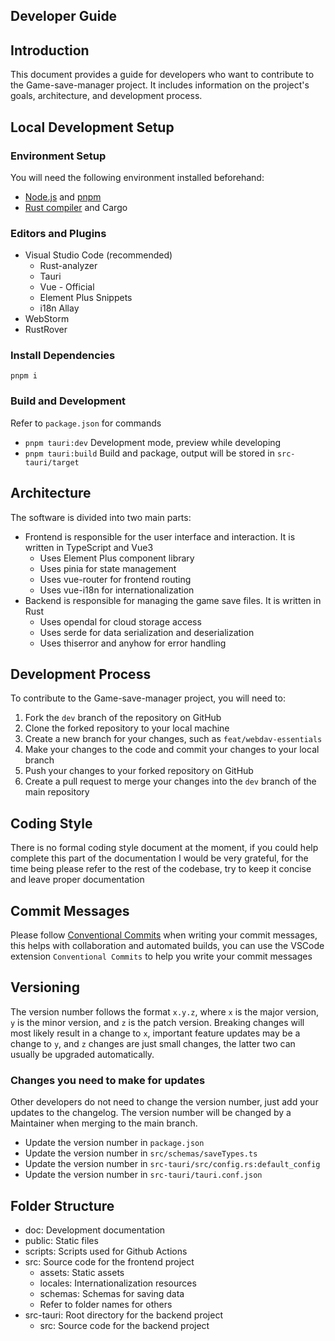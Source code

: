## Developer Guide

## Introduction

This document provides a guide for developers who want to contribute to the Game-save-manager project. It includes information on the project's goals, architecture, and development process.

## Local Development Setup

### Environment Setup

You will need the following environment installed beforehand:

- [Node.js](https://nodejs.org/) and [pnpm](https://pnpm.io/)
- [Rust compiler](https://www.rust-lang.org/) and Cargo

### Editors and Plugins

- Visual Studio Code (recommended)
    - Rust-analyzer
    - Tauri
    - Vue - Official
    - Element Plus Snippets
    - i18n Allay
- WebStorm
- RustRover

### Install Dependencies

`pnpm i`

### Build and Development

Refer to `package.json` for commands
- `pnpm tauri:dev` Development mode, preview while developing
- `pnpm tauri:build` Build and package, output will be stored in `src-tauri/target`

## Architecture

The software is divided into two main parts:

- Frontend is responsible for the user interface and interaction. It is written in TypeScript and Vue3
    - Uses Element Plus component library
    - Uses pinia for state management
    - Uses vue-router for frontend routing
    - Uses vue-i18n for internationalization
- Backend is responsible for managing the game save files. It is written in Rust
    - Uses opendal for cloud storage access
    - Uses serde for data serialization and deserialization
    - Uses thiserror and anyhow for error handling

## Development Process

To contribute to the Game-save-manager project, you will need to:

1. Fork the `dev` branch of the repository on GitHub
2. Clone the forked repository to your local machine
3. Create a new branch for your changes, such as `feat/webdav-essentials`
4. Make your changes to the code and commit your changes to your local branch
5. Push your changes to your forked repository on GitHub
6. Create a pull request to merge your changes into the `dev` branch of the main repository

## Coding Style

There is no formal coding style document at the moment, if you could help complete this part of the documentation I would be very grateful, for the time being please refer to the rest of the codebase, try to keep it concise and leave proper documentation

## Commit Messages

Please follow [Conventional Commits](https://www.conventionalcommits.org/) when writing your commit messages, this helps with collaboration and automated builds, you can use the VSCode extension `Conventional Commits` to help you write your commit messages

## Versioning

The version number follows the format `x.y.z`, where `x` is the major version, `y` is the minor version, and `z` is the patch version. Breaking changes will most likely result in a change to `x`, important feature updates may be a change to `y`, and `z` changes are just small changes, the latter two can usually be upgraded automatically.

### Changes you need to make for updates

Other developers do not need to change the version number, just add your updates to the changelog. The version number will be changed by a Maintainer when merging to the main branch.

- Update the version number in `package.json`
- Update the version number in `src/schemas/saveTypes.ts`
- Update the version number in `src-tauri/src/config.rs:default_config`
- Update the version number in `src-tauri/tauri.conf.json`

## Folder Structure

- doc: Development documentation
- public: Static files
- scripts: Scripts used for Github Actions
- src: Source code for the frontend project
    - assets: Static assets
    - locales: Internationalization resources
    - schemas: Schemas for saving data
    - Refer to folder names for others
- src-tauri: Root directory for the backend project
    - src: Source code for the backend project
